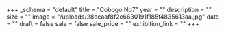 +++
_schema = "default"
title = "Cobogo No7"
year = ""
description = ""
size = ""
image = "/uploads/28ecaaf8f2c6630191f185f4835613aa.jpg"
date = ""
draft = false
sale = false
sale_price = ""
exhibition_link = ""
+++
